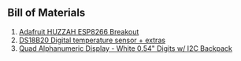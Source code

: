 ## Bill of Materials

1. [Adafruit HUZZAH ESP8266 Breakout](https://www.adafruit.com/product/2471)
2. [DS18B20 Digital temperature sensor + extras](https://www.adafruit.com/product/374)
3. [Quad Alphanumeric Display - White 0.54" Digits w/ I2C Backpack](https://www.adafruit.com/product/2157)

